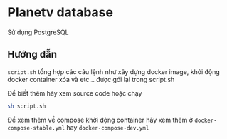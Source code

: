 # Planetv database

Sử dụng PostgreSQL

## Hướng dẫn

`script.sh` tổng hợp các câu lệnh như xây dựng docker image, khởi động docker container xóa và etc... được gói lại trong script.sh

Để biết thêm hãy xem source code hoặc chạy
```sh
sh script.sh
```

Để xem thêm về compose khởi động container hãy xem thêm ở `docker-compose-stable.yml` hay `docker-compose-dev.yml`
